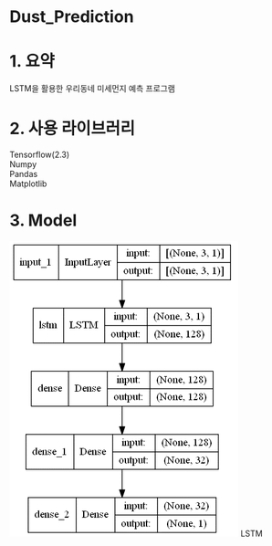 # Dust_Prediction

# 1. 요약
LSTM을 활용한 우리동네 미세먼지 예측 프로그램

# 2. 사용 라이브러리
Tensorflow(2.3)  
Numpy  
Pandas  
Matplotlib  

# 3. Model
![](/images/model.PNG)
LSTM

